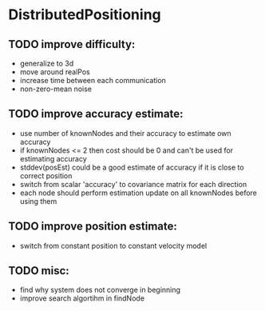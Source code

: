 # DistributedPositioning

## TODO improve difficulty:
* generalize to 3d
* move around realPos
* increase time between each communication
* non-zero-mean noise

## TODO improve accuracy estimate:
* use number of knownNodes and their accuracy to estimate own accuracy
* if knownNodes <= 2 then cost should be 0 and can't be used for estimating accuracy
* stddev(posEst) could be a good estimate of accuracy if it is close to correct position
* switch from scalar 'accuracy' to covariance matrix for each direction
* each node should perform estimation update on all knownNodes  before using them

## TODO improve position estimate:
* switch from constant position to constant velocity model

## TODO misc:
* find why system does not converge in beginning
* improve search algortihm in findNode

